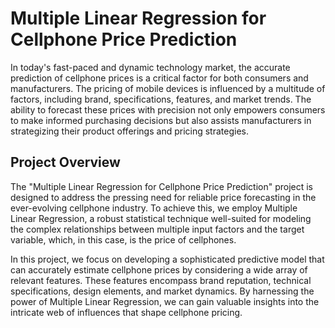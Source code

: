 # Multiple Linear Regression for Cellphone Price Prediction

In today's fast-paced and dynamic technology market, the accurate prediction of cellphone prices is a critical factor for both consumers and manufacturers. The pricing of mobile devices is influenced by a multitude of factors, including brand, specifications, features, and market trends. The ability to forecast these prices with precision not only empowers consumers to make informed purchasing decisions but also assists manufacturers in strategizing their product offerings and pricing strategies.

## Project Overview

The "Multiple Linear Regression for Cellphone Price Prediction" project is designed to address the pressing need for reliable price forecasting in the ever-evolving cellphone industry. To achieve this, we employ Multiple Linear Regression, a robust statistical technique well-suited for modeling the complex relationships between multiple input factors and the target variable, which, in this case, is the price of cellphones.

In this project, we focus on developing a sophisticated predictive model that can accurately estimate cellphone prices by considering a wide array of relevant features. These features encompass brand reputation, technical specifications, design elements, and market dynamics. By harnessing the power of Multiple Linear Regression, we can gain valuable insights into the intricate web of influences that shape cellphone pricing.
